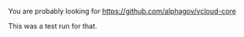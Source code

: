 You are probably looking for https://github.com/alphagov/vcloud-core

This was a test run for that.
